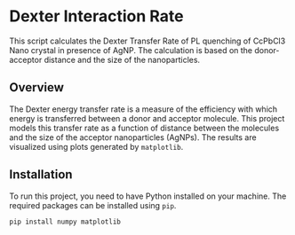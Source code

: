 # Dexter Interaction Rate

This script calculates the Dexter Transfer Rate of PL quenching of CcPbCl3 Nano crystal in presence of AgNP. The calculation is based on the donor-acceptor distance and the size of the nanoparticles.

 ## Overview

The Dexter energy transfer rate is a measure of the efficiency with which energy is transferred between a donor and acceptor molecule. This project models this transfer rate as a function of distance between the molecules and the size of the acceptor nanoparticles (AgNPs). The results are visualized using plots generated by `matplotlib`.

## Installation

To run this project, you need to have Python installed on your machine. The required packages can be installed using `pip`.

```bash
pip install numpy matplotlib
